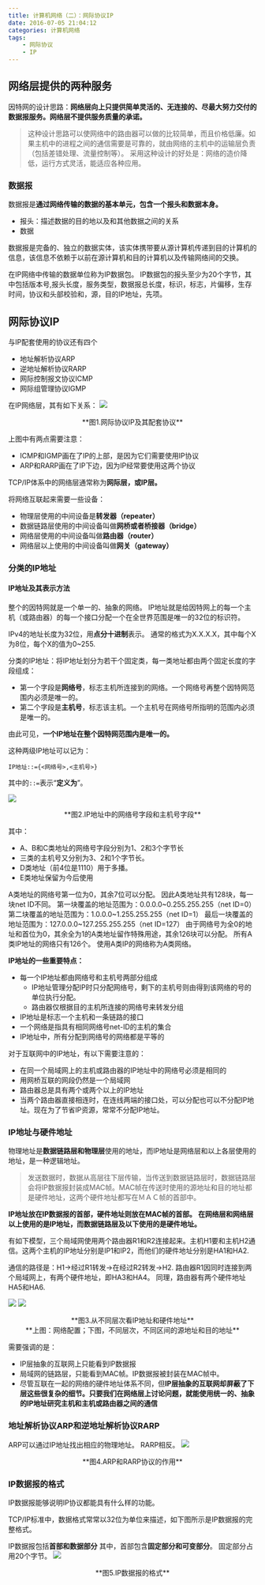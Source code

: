 ```yaml
---
title: 计算机网络（二）：网际协议IP
date: 2016-07-05 21:04:12
categories: 计算机网络
tags:
	- 网际协议
	- IP
---
```




## 网络层提供的两种服务

因特网的设计思路：**网络层向上只提供简单灵活的、无连接的、尽最大努力交付的数据报服务。网络层不提供服务质量的承诺。**

> 这种设计思路可以使网络中的路由器可以做的比较简单，而且价格低廉。如果主机中的进程之间的通信需要是可靠的，就由网络的主机中的运输层负责（包括差错处理、流量控制等）。
> 采用这种设计的好处是：网络的造价降低，运行方式灵活，能适应各种应用。

### 数据报

数据报是**通过网络传输的数据的基本单元，包含一个报头和数据本身。**
- 报头：描述数据的目的地以及和其他数据之间的关系
- 数据

数据报是完备的、独立的数据实体，该实体携带要从源计算机传递到目的计算机的信息，该信息不依赖于以前在源计算机和目的计算机以及传输网络间的交换。

在IP网络中传输的数据单位称为IP数据包。
IP数据包的报头至少为20个字节，其中包括版本号,报头长度，服务类型，数据报总长度，标识，标志，片偏移，生存时间，协议和头部校验和，源，目的IP地址，先项。

<!-- more -->

## 网际协议IP

与IP配套使用的协议还有四个
- 地址解析协议ARP
- 逆地址解析协议RARP
- 网际控制报文协议ICMP
- 网际组管理协议IGMP

在IP网络层，其有如下关系：
![](https://ituku.tk/di/5BAJB/ip.png)
<center>**图1.网际协议IP及其配套协议**</center>

上图中有两点需要注意：
- ICMP和IGMP画在了IP的上部，是因为它们需要使用IP协议
- ARP和RARP画在了IP下边，因为IP经常要使用这两个协议

TCP/IP体系中的网络层通常称为**网际层，或IP层。**

将网络互联起来需要一些设备：
- 物理层使用的中间设备是**转发器（repeater）**
- 数据链路层使用的中间设备叫做**网桥或者桥接器（bridge）**
- 网络层使用的中间设备叫做**路由器（router）**
- 网络层以上使用的中间设备叫做**网关（gateway）**


### 分类的IP地址 

#### IP地址及其表示方法
整个的因特网就是一个单一的、抽象的网络。
IP地址就是给因特网上的每一个主机（或路由器）的每一个接口分配一个在全世界范围是唯一的32位的标识符。

IPv4的地址长度为32位，用**点分十进制**表示。
通常的格式为X.X.X.X，其中每个X为8位，每个X的值为0~255.

分类的IP地址：将IP地址划分为若干个固定类，每一类地址都由两个固定长度的字段组成：
- 第一个字段是**网络号**，标志主机所连接到的网络。一个网络号再整个因特网范围内必须是唯一的。
- 第二个字段是**主机号**，标志该主机。一个主机号在网络号所指明的范围内必须是唯一的。

由此可见，**一个IP地址在整个因特网范围内是唯一的。**

这种两级IP地址可以记为：

	IP地址::={<网络号>,<主机号>}

其中的`::=`表示“**定义为**”。

![](https://ituku.tk/di/NH9K0/ip-1-.png)
<center>**图2.IP地址中的网络号字段和主机号字段**</center>

其中：
- A、B和C类地址的网络号字段分别为1、2和3个字节长
- 三类的主机号又分别为3、2和1个字节长。
- D类地址（前4位是1110）用于多播。
- E类地址保留为今后使用

A类地址的网络号第一位为0，其余7位可以分配。
因此A类地址共有128块，每一块net ID不同。
第一块覆盖的地址范围为：0.0.0.0~0.255.255.255（net ID=0）
第二块覆盖的地址范围为：1.0.0.0~1.255.255.255（net ID=1）
最后一块覆盖的地址范围为：127.0.0.0~127.255.255.255（net ID=127）
由于网络号为全0的地址和首位为0，其余全为1的A类地址留作特殊用途，其余126块可以分配。
所有A类IP地址的网络只有126个。
使用A类IP的网络称为A类网络。

**IP地址的一些重要特点：**
- 每一个IP地址都由网络号和主机号两部分组成
	- IP地址管理分配IP时只分配网络号，剩下的主机号则由得到该网络的号的单位执行分配。
	- 路由器仅根据目的主机所连接的网络号来转发分组
- IP地址是标志一个主机和一条链路的接口
- 一个网络是指具有相同网络号net-ID的主机的集合
- IP地址中，所有分配到网络号的网络都是平等的

对于互联网中的IP地址，有以下需要注意的：

- 在同一个局域网上的主机或路由器的IP地址中的网络号必须是相同的
- 用网桥互联的网段仍然是一个局域网
- 路由器总是具有两个或两个以上的IP地址
- 当两个路由器直接相连时，在连线两端的接口处，可以分配也可以不分配IP地址。现在为了节省IP资源，常常不分配IP地址。

### IP地址与硬件地址

物理地址是**数据链路层和物理层**使用的地址，而IP地址是网络层和以上各层使用的地址，是一种逻辑地址。

> 发送数据时，数据从高层往下层传输，当传送到数据链路层时，数据链路层会将IP数据报封装成MAC帧。MAC帧在传送时使用的源地址和目的地址都是硬件地址，这两个硬件地址都写在ＭＡＣ帧的首部中。

**IP地址放在IP数据报的首部，硬件地址则放在MAC帧的首部。**
**在网络层和网络层以上使用的是IP地址，而数据链路层及以下使用的是硬件地址。**

有如下模型，三个局域网使用两个路由器R1和R2连接起来。主机H1要和主机H2通信。这两个主机的IP地址分别是IP1和IP2，而他们的硬件地址分别是HA1和HA2.

通信的路径是：H1->经过R1转发->在经过R2转发->H2.
路由器R1因同时连接到两个局域网上，有两个硬件地址，即HA3和HA4。
同理，路由器有两个硬件地址HA5和HA6.

![](https://ituku.tk/di/ZMNBZ/1.png)
![](https://ituku.tk/di/PXYKI/2.png)
<center>**图3.从不同层次看IP地址和硬件地址**</center>
<center>**上图：网络配置；下图，不同层次，不同区间的源地址和目的地址**</center>


需要强调的是：
- IP层抽象的互联网上只能看到IP数据报
- 局域网的链路层，只能看到MAC帧。IP数据报被封装在MAC帧中。
- 尽管互联在一起的网络的硬件地址体系不同，但**IP层抽象的互联网却屏蔽了下层这些很复杂的细节。只要我们在网络层上讨论问题，就能使用统一的、抽象的IP地址研究主机和主机或路由器之间的通信**

### 地址解析协议ARP和逆地址解析协议RARP

ARP可以通过IP地址找出相应的物理地址。
RARP相反。
![](https://ituku.tk/di/LJB6G/rap.png)
<center>**图4.ARP和RARP协议的作用**</center>

### IP数据报的格式

IP数据报能够说明IP协议都能具有什么样的功能。

TCP/IP标准中，数据格式常常以32位为单位来描述，如下图所示是IP数据报的完整格式。

IP数据报包括**首部和数据部分**
其中，首部包含**固定部分和可变部分**。
固定部分占用20个字节。
![](https://ituku.tk/di/GXQ42/1.jpg)
<center>**图5.IP数据报的格式**</center>
